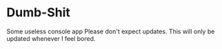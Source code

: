 # Dumb-Shit
Some useless console app
Please don't expect updates.
This will only be updated whenever I feel bored.
